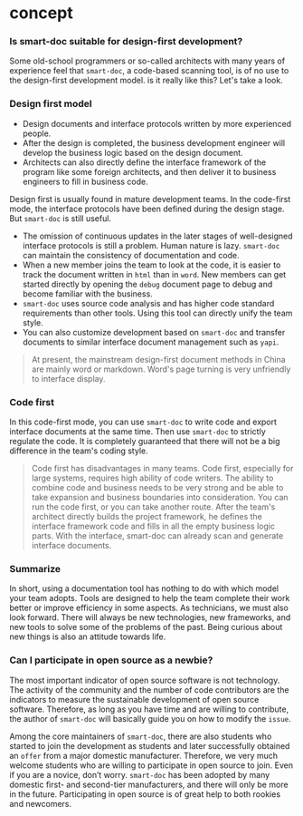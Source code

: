# concept

### Is smart-doc suitable for design-first development?
Some old-school programmers or so-called architects with many years of experience feel that `smart-doc`, a code-based scanning tool, is of no use to the design-first development model.
is it really like this? Let's take a look.
### Design first model
- Design documents and interface protocols written by more experienced people.
- After the design is completed, the business development engineer will develop the business logic based on the design document.
- Architects can also directly define the interface framework of the program like some foreign architects, and then deliver it to business engineers to fill in business code.

Design first is usually found in mature development teams. In the code-first mode, the interface protocols have been defined during the design stage. But `smart-doc` is still useful.
- The omission of continuous updates in the later stages of well-designed interface protocols is still a problem. Human nature is lazy. `smart-doc` can maintain the consistency of documentation and code.
- When a new member joins the team to look at the code, it is easier to track the document written in `html` than in `word`. New members can get started directly by opening the `debug` document page to debug and become familiar with the business.
- `smart-doc` uses source code analysis and has higher code standard requirements than other tools. Using this tool can directly unify the team style.
- You can also customize development based on `smart-doc` and transfer documents to similar interface document management such as `yapi`.

> At present, the mainstream design-first document methods in China are mainly word or markdown. Word's page turning is very unfriendly to interface display.

### Code first
In this code-first mode, you can use `smart-doc` to write code and export interface documents at the same time. Then use `smart-doc` to strictly regulate the code.
It is completely guaranteed that there will not be a big difference in the team's coding style.

> Code first has disadvantages in many teams. Code first, especially for large systems, requires high ability of code writers.
The ability to combine code and business needs to be very strong and be able to take expansion and business boundaries into consideration. You can run the code first, or you can take another route.
After the team's architect directly builds the project framework, he defines the interface framework code and fills in all the empty business logic parts. With the interface, smart-doc can already scan and generate interface documents.

### Summarize
In short, using a documentation tool has nothing to do with which model your team adopts. Tools are designed to help the team complete their work better or improve efficiency in some aspects.
As technicians, we must also look forward. There will always be new technologies, new frameworks, and new tools to solve some of the problems of the past. Being curious about new things is also an attitude towards life.

### Can I participate in open source as a newbie?
The most important indicator of open source software is not technology. The activity of the community and the number of code contributors are the indicators to measure the sustainable development of open source software.
Therefore, as long as you have time and are willing to contribute, the author of `smart-doc` will basically guide you on how to modify the `issue`.

Among the core maintainers of `smart-doc`, there are also students who started to join the development as students and later successfully obtained an `offer` from a major domestic manufacturer.
Therefore, we very much welcome students who are willing to participate in open source to join. Even if you are a novice, don’t worry.
`smart-doc` has been adopted by many domestic first- and second-tier manufacturers, and there will only be more in the future. Participating in open source is of great help to both rookies and newcomers.